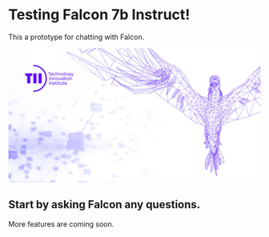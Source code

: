 # Testing Falcon 7b Instruct!

This a prototype for chatting with Falcon. 

![Falcon model](falcon-llm.jpeg)

## Start by asking Falcon any questions.

More features are coming soon.

